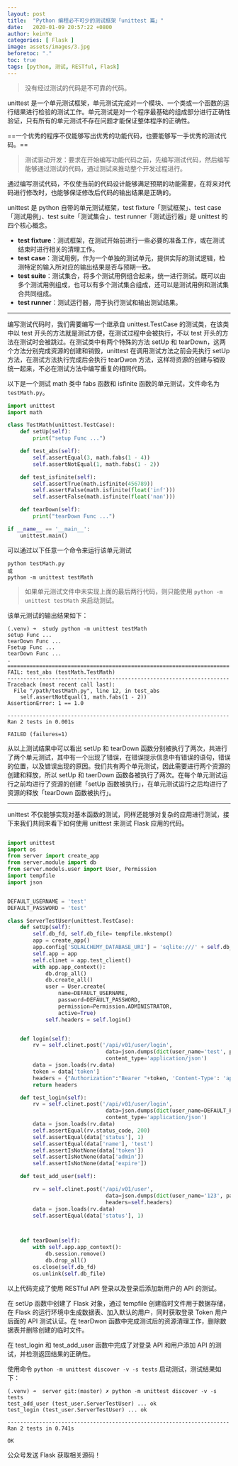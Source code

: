```yaml
---
layout: post
title:  "Python 编程必不可少的测试框架「unittest 篇」"
date:   2020-01-09 20:57:22 +0800
author: keinYe
categories: [ Flask ]
image: assets/images/3.jpg
beforetoc: "."
toc: true
tags: [python, 测试, RESTful, Flask]
---
```


> 没有经过测试的代码是不可靠的代码。

unittest 是一个单元测试框架，单元测试完成对一个模块、一个类或一个函数的运行结果进行检验的测试工作。单元测试是对一个程序最基础的组成部分进行正确性验证，只有所有的单元测试不存在问题才能保证整体程序的正确性。

==一个优秀的程序不仅能够写出优秀的功能代码，也要能够写一手优秀的测试代码。==

> 测试驱动开发：要求在开始编写功能代码之前，先编写测试代码，然后编写能够通过测试的代码，通过测试来推动整个开发过程进行。

通过编写测试代码，不仅使当前的代码设计能够满足预期的功能需要，在将来对代码进行修改时，也能够保证修改后代码的输出结果是正确的。

unittest 是 python 自带的单元测试框架，test fixture「测试框架」、test case「测试用例」、test suite「测试集合」、test runner「测试运行器」是 unittest 的四个核心概念。

- **test fixture**：测试框架，在测试开始前进行一些必要的准备工作，或在测试结束时进行相关的清理工作。
- **test case**：测试用例，作为一个单独的测试单元，提供实际的测试逻辑，检测特定的输入所对应的输出结果是否与预期一致。
- **test suite**：测试集合，将多个测试用例组合起来，统一进行测试。既可以由多个测试用例组成，也可以有多个测试集合组成，还可以是测试用例和测试集合共同组成。
- **test runner**：测试运行器，用于执行测试和输出测试结果。

---

编写测试代码时，我们需要编写一个继承自 unittest.TestCase 的测试类，在该类中以 test 开头的方法就是测试方便，在测试过程中会被执行，不以 test 开头的方法在测试时会被跳过。在测试类中有两个特殊的方法 setUp 和 tearDown，这两个方法分别完成资源的创建和销毁，unittest 在调用测试方法之前会先执行 setUp 方法，在测试方法执行完成后会执行 tearDwon 方法，这样将资源的创建与销毁统一起来，不必在测试方法中编写重复的相同代码。

以下是一个测试 math 类中 fabs 函数和 isfinite 函数的单元测试，文件命名为```testMath.py```。
```python
import unittest
import math

class TestMath(unittest.TestCase):
    def setUp(self):
        print("setup Func ...")

    def test_abs(self):
        self.assertEqual(3, math.fabs(1 - 4))
        self.assertNotEqual(1, math.fabs(1 - 2))

    def test_isfinite(self):
        self.assertTrue(math.isfinite(456789))
        self.assertFalse(math.isfinite(float('inf')))
        self.assertFalse(math.isfinite(float('nan')))

    def tearDown(self):
        print("tearDown Func ...")

if __name__ == '__main__':
    unittest.main()
```
可以通过以下任意一个命令来运行该单元测试
```shell
python testMath.py
或
python -m unittest testMath
```

> 如果单元测试文件中未实现上面的最后两行代码，则只能使用 ```python -m unittest testMath``` 来启动测试。

该单元测试的输出结果如下：
```shell
(.venv) ➜  study python -m unittest testMath
setup Func ...
tearDown Func ...
Fsetup Func ...
tearDown Func ...
.
======================================================================
FAIL: test_abs (testMath.TestMath)
----------------------------------------------------------------------
Traceback (most recent call last):
  File "/path/testMath.py", line 12, in test_abs
    self.assertNotEqual(1, math.fabs(1 - 2))
AssertionError: 1 == 1.0

----------------------------------------------------------------------
Ran 2 tests in 0.001s

FAILED (failures=1)
```

从以上测试结果中可以看出 setUp 和 tearDown 函数分别被执行了两次，共进行了两个单元测试，其中有一个出现了错误，在错误提示信息中有错误的语句，错误的位置，以及错误出现的原因。我们共有两个单元测试，因此需要进行两个资源的创建和释放，所以 setUp 和 taerDown 函数各被执行了两次。在每个单元测试运行之前均进行了资源的创建「setUp 函数被执行」，在单元测试运行之后均进行了资源的释放「tearDown 函数被执行」。

---

unittest 不仅能够实现对基本函数的测试，同样还能够对复杂的应用进行测试，接下来我们共同来看下如何使用 unittest 来测试 Flask 应用的代码。
```python

import unittest
import os
from server import create_app
from server.module import db
from server.models.user import User, Permission
import tempfile
import json


DEFAULT_USERNAME = 'test'
DEFAULT_PASSWORD = 'test'

class ServerTestUser(unittest.TestCase):
    def setUp(self):
        self.db_fd, self.db_file= tempfile.mkstemp()
        app = create_app()
        app.config['SQLALCHEMY_DATABASE_URI'] = 'sqlite:///' + self.db_file
        self.app = app
        self.clinet = app.test_client()
        with app.app_context():
            db.drop_all()
            db.create_all()
            user = User.create(
                name=DEFAULT_USERNAME,
                password=DEFAULT_PASSWORD,
                permission=Permission.ADMINISTRATOR,
                active=True)
            self.headers = self.login()


    def login(self):
        rv = self.clinet.post('/api/v01/user/login',
                               data=json.dumps(dict(user_name='test', password='test')),
                               content_type='application/json')
        data = json.loads(rv.data)
        token = data['token']
        headers = {"Authorization":"Bearer "+token, 'Content-Type': 'application/json'}
        return headers

    def test_login(self):
        rv = self.clinet.post('/api/v01/user/login',
                               data=json.dumps(dict(user_name=DEFAULT_PASSWORD, password=DEFAULT_PASSWORD)),
                               content_type='application/json')
        data = json.loads(rv.data)
        self.assertEqual(rv.status_code, 200)
        self.assertEqual(data['status'], 1)
        self.assertEqual(data['name'], 'test')
        self.assertIsNotNone(data['token'])
        self.assertIsNotNone(data['admin'])
        self.assertIsNotNone(data['expire'])

    def test_add_user(self):

        rv = self.clinet.post('/api/v01/user',
                               data=json.dumps(dict(user_name='123', password='123', admin=False)),
                               headers=self.headers)
        data = json.loads(rv.data)
        self.assertEqual(data['status'], 1)



    def tearDown(self):
        with self.app.app_context():
            db.session.remove()
            db.drop_all()
        os.close(self.db_fd)
        os.unlink(self.db_file)
```
以上代码完成了使用 RESTful API 登录以及登录后添加新用户的 API 的测试。

在 setUp 函数中创建了 Flask 对象，通过 tempfile 创建临时文件用于数据存储，在 Flask 的运行环境中生成数据表、加入默认的用户，同时获取登录 Token 用户后面的 API 测试认证。在 tearDwon 函数中完成测试后的资源清理工作，删除数据表并删除创建的临时文件。

在 test_login 和 test_add_user 函数中完成了对登录 API 和用户添加 API 的测试，并检测返回结果的正确性。

使用命令 ```python -m unittest discover -v -s tests``` 启动测试，测试结果如下：
```shell
(.venv) ➜  server git:(master) ✗ python -m unittest discover -v -s tests
test_add_user (test_user.ServerTestUser) ... ok
test_login (test_user.ServerTestUser) ... ok

----------------------------------------------------------------------
Ran 2 tests in 0.741s

OK
```

公众号发送 Flask 获取相关源码！
